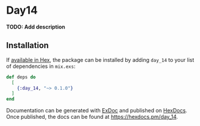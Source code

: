 # Day14

**TODO: Add description**

## Installation

If [available in Hex](https://hex.pm/docs/publish), the package can be installed
by adding `day_14` to your list of dependencies in `mix.exs`:

```elixir
def deps do
  [
    {:day_14, "~> 0.1.0"}
  ]
end
```

Documentation can be generated with [ExDoc](https://github.com/elixir-lang/ex_doc)
and published on [HexDocs](https://hexdocs.pm). Once published, the docs can
be found at <https://hexdocs.pm/day_14>.

